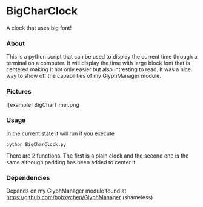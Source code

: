 # BigCharClock
A clock that uses big font!


### About

This is a python script that can be used to display the current time through a terminal on a computer. It will display the time with large block font that is centered making it not only easier but also intresting to read. It was a nice way to show off the capabilities of my GlyphManager module.

### Pictures
![example] BigCharTimer.png
### Usage

In the current state it will run if you execute 
```
python BigCharClock.py
```
There are 2 functions. The first is a plain clock and the second one is the same although padding has been added to center it.

### Dependencies

Depends on my GlyphManager module found at https://github.com/bobxychen/GlyphManager (shameless)
